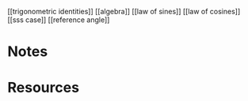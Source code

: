 [[trigonometric identities]]
[[algebra]]
[[law of sines]]
[[law of cosines]]
[[sss case]]
[[reference angle]]

# Notes

# Resources